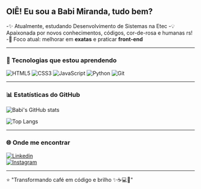 ## OIÊ! Eu sou a Babi Miranda, tudo bem?

-✨ Atualmente, estudando Desenvolvimento de Sistemas na Etec
-💡 Apaixonada por novos conhecimentos, códigos, cor-de-rosa e humanas rs! 
-🎯 Foco atual: melhorar em **exatas** e praticar **front-end**  

---

### 🚀 Tecnologias que estou aprendendo
![HTML5](https://img.shields.io/badge/HTML5-E34F26?style=for-the-badge&logo=html5&logoColor=white) 
![CSS3](https://img.shields.io/badge/CSS3-1572B6?style=for-the-badge&logo=css3&logoColor=white) 
![JavaScript](https://img.shields.io/badge/JavaScript-323330?style=for-the-badge&logo=javascript&logoColor=F7DF1E)
![Python](https://img.shields.io/badge/Python-3776AB?style=for-the-badge&logo=python&logoColor=white)
![Git](https://img.shields.io/badge/Git-F05032?style=for-the-badge&logo=git&logoColor=white)

---

### 📊 Estatísticas do GitHub
![Babi's GitHub stats](https://github-readme-stats.vercel.app/api?username=barbarassss&show_icons=true&theme=radical)

![Top Langs](https://github-readme-stats.vercel.app/api/top-langs/?username=barbarassss&layout=compact&theme=radical)

---

### 🌐 Onde me encontrar
[![Linkedin](https://img.shields.io/badge/LinkedIn-0077B5?style=for-the-badge&logo=linkedin&logoColor=white)](https://www.linkedin.com)  
[![Instagram](https://img.shields.io/badge/Instagram-E4405F?style=for-the-badge&logo=instagram&logoColor=white)](https://www.instagram.com)  

---

⭐ "Transformando café em código e brilho ✨☕💻💅"
